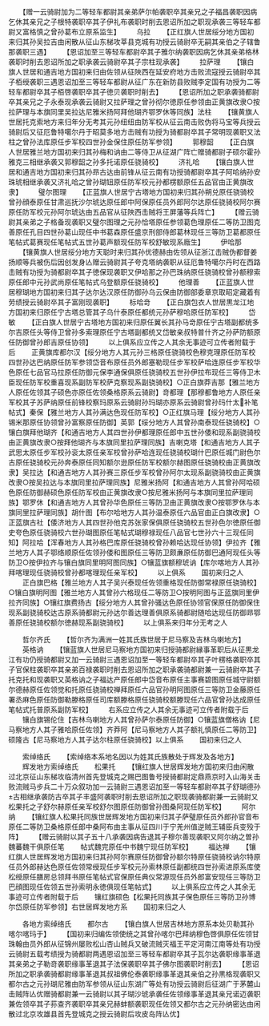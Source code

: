 <!-- { "loadSidebar": true } -->
　　【赠一云骑尉加为二等轻车都尉其亲弟萨尔帕袭职卒其亲兄之子福昌袭职因病乞休其亲兄之子根特袭职卒其子伊礼布袭职时削去恩诏所加之职现承袭三等轻车都尉又富格慎之曾孙葛布立原系监生】
　　乌拉
　　【正红旗人世居绥分地方国初来归其孙吴拉吉由闲散从征山东梯攻莘县克城有功授云骑尉卒无嗣其亲伯之子辖鲁那袭职三遇】
　　【恩诏加至三等轻车都尉卒其子雅尔纳袭职因病乞休其亲弟格林袭职时削去恩诏所加之职承袭云骑尉卒其子宗柱现承袭】
　　拉萨理
　　【镶白旗人世居和通吉地方国初来归由佐领从征陜西在延安府地方击败流寇授云骑尉卒其子栢绶袭职三遇恩诏加至三等轻车都尉从征广东在新防县败贼李定国有功授为二等轻车都尉卒其子栢啓袭职卒其子徳贝袭职时削去】
　　【恩诏所加之职承袭骑都尉卒其亲兄之子永泰现承袭云骑尉又拉萨理之曾孙彻尔徳原任参领由正黄旗改隶○按拉萨理与本旗同里吴拉达尼雅米扬阿拜他瑚齐鄂罗休等同族】法柱
　　【镶黄旗人世居托克索地方来归年分无考其元孙纽纽由防军校从征云南击败伪将马宝等兵授云骑尉后又征厄鲁特噶尔丹于昭莫多地方击贼有功授为骑都尉卒其子常明现袭职又法柱之曾孙法库原任步军校四世孙金保住原任防军参领】
　　郭穆韶
　　【正白旗人世居雅兰地方国初来归其孙梅和讷由二等侍卫从征湖广阵亡赠骑都尉子硕尔霍孙雅克三相继承袭又郭穆韶之孙多托诺原任骁骑校】
　　济礼哈
　　【镶白旗人世居和通吉地方国初来归其孙昻古达由前锋从征云南有功授骑都尉卒其子阿哈纳孙安珠琥相继承袭又济礼哈之曾孙瑚钮原任防军校元孙都楞额原任五品官由正黄旗改隶】
　　璧尔图理
　　【正蓝旗人世居宁古塔地方国初来归其孙朔兑原任骁骑校曾孙顔泰原任甘肃巡抚沙尔琥达原任郎中阿保原任员外郎阿尔达原任骁骑校阿尔赛原任防军校元孙阿尔琥达由五品官从征陜西击贼将王屏藩等兵阵亡】
　　【赠云骑尉其亲弟之子格备现袭职又璧尔图理之元孙恰塔原任参领葛色理原任二等防卫图克善原任孔目四世孙葛山现任中书葛森原任盛京刑部侍郎葛林现任三等防卫葛都原任笔帖式葛赛现任笔帖式五世孙葛声额现任防军校舒敏现系廕生】
　　伊哈那
　　【镶黄旗人世居绥分地方天聪时来归其孙优德赫由佐领从征浙江击贼伪都督姜扬顺等兵被伤后因创发身亾赠云骑尉其子夸克塔纳袭职从征厄鲁特噶尔丹时在西路击贼有功授为骑都尉卒其子徳保现袭职又伊哈那之孙巴珠纳原任骁骑校曾孙额穆索原任郎中元孙武尚原任笔帖式乌登额原任骁骑校】
　　他理善
　　【正蓝旗人世居穆瑚地方国初来归其子达尔达汉原任防御孙乌云保由防御部委章京取昭定藏着有劳绩授云骑尉卒其子富刚现袭职】
　　标哈竒
　　【正白旗包衣人世居黒龙江地方国初来归原任宁古塔总管其子乌什泰原任都统元孙萨穆哈原任防军校】
　　岱敏
　　【正白旗人世居宁古塔地方国初来归原任翼长其孙马竒原任宁古塔副都统多尔吉原任头等侍卫曾孙多索理原任宁古塔副都统又岱敏亲叔特普什齐之孙萨防额原任防御曾孙郎吉原任协领】
　　以上俱系应立传之人其余无事迹可立传者附载于后
　　正黄旗库都尔汉【绥分地方人其元孙三格原任骁骑校色穆克理原任防军校四世孙达巴纳原任防军参领岱音布原任员外郎塞勒现任步军校萨哈连原任步军校华色原任七品官马拉原任防御元保李通保俱原任骁骑校五世孙伊拉布现任三等侍卫木臣现任防军校重喜现系副防军校萨克察现系副骁骑校】○正白旗莽吉那【雅兰地方人原任佐领其子硕色亦原任佐领桑格原系云骑尉】竒都理【那穆都鲁地方人原任亲军校其子苏萨纳原任前锋校察玛原系云骑尉孙玛瑚亦原系云骑尉曾孙玛什太补笔帖式】秦保【雅兰地方人其孙满达色现任防军校】○正红旗马理【绥分地方人其孙锡米那原任协领曾孙富察原任防御】英郭【绥分地方人其曾孙南泰现任骁骑校】○镶白旗拜他瑚齐【和通吉地方人其四世孙伊都理原任郎中五世孙倭和现系副骁骑校由正黄旗改隶○按拜他瑚齐与本旗同里拉萨理同族】吉喇克塔【和通吉地方人其子武思太原任步军校孙衮太原任亲军校曾孙萨哈连现任骁骑校瑚什巴原任城门尉色尔古原任骁骑校元孙奔泰原任同知额尔逊原任防军校额尔赫图原任骁骑校由正黄旗改隶】吴拉达【和通吉地方人其孙赛三原任步军校曾孙阿尔太现系副骁骑校由正黄旗改隶○按吴拉达与本旗同里拉萨理同族】尼雅米扬阿【和通吉地方人其曾孙阿哈硕色原任防御赫硕色原任防军校由正黄旗改隶○按尼雅米扬阿与本旗同里拉萨理同族】鄂罗休【和通吉地方人其曾孙华色原任三等防卫由正黄旗改隶○按鄂罗休与本旗同里拉萨理同族】胡什图【布尔哈地方人其孙温泰原任六品官由正白旗改隶】○正蓝旗古社【倭济地方人其四世孙他克苏张家保俱原任骁骑校五世孙色尔徳原任御史夸色原任骁骑校六世孙瑚图原任笔帖式瑚穆禄现任八品官七世孙六十三现任同知】阿拉哈【浑春地方人其孙格巴库原任骁骑校曾孙赖哈达现任协领】伊拉齐【雅兰地方人其子鄂络顺原任佐领孙倭和图原任三等防卫颇亷原任防御巴通阿现任头等防卫○按伊拉齐与镶白旗同里明阿图同族】○镶蓝旗额穆琥讷【库尔喀地方人其孙拜喀理现任骁骑校曾孙都喀理现任亲军校】
　　以上俱系
　　国初来归之人
　　正白旗巴格【雅兰地方人其子吴兴泰现任佐领重格现任防御常禄原任骁骑校】○镶白旗明阿图【雅兰地方人其曾孙六格现任二等防卫○按明阿图与正蓝旗同里伊拉齐同族】○镶红旗费扬古【绥分地方人其曾孙骚达色原任协领官保原任防御保住现系副骁骑校达古原系骑都尉元孙达尔善达理善俱原系骑都尉随哈达现任防御昻鄂善原任骁骑校额尔徳赫现系副骁骑校】
　　以上俱系来归年分无考之人















　　哲尔齐氏
　　【哲尔齐为满洲一姓其氏族世居于尼马察及吉林乌喇地方】
　　英格讷
　　【镶蓝旗人世居尼马察地方国初来归授骑都尉縁事革职后从征黒龙江有功仍授骑都尉又加一云骑尉三遇恩诏加至一等轻车都尉卒其子叶楞格袭职卒其子官保柱袭职卒其亲弟百禄袭职时削去恩诏所加之职承袭骑都尉兼一云骑尉卒其子托克托和现袭职又英格讷之子福达产原任郎中岱音布原任主事赛碧图原任城守尉额尔德赫原任佐领觉和托原任骁骑校禅拜原任六品官孙明阿图原任三等防卫金藤原任署丞麻色原任防御勒滕格原任司库额滕格原任骁骑校额滕现任六品官曾孙达成原任笔帖式托普原系副防军校】
　　右系应立传之人其余无事迹可立传者附载于后
　　镶白旗锡伦住【吉林乌喇地方人其曾孙萨尔泰原任防御】○镶蓝旗僧格讷【尼马察地方人其子雅哈原任佐领】齐莽阿【尼马察地方人其子额礼慎原任二等防卫】硕隆古【尼马察地方人其子达尔柱原任骁骑校】以上俱系
　　国初来归之人















　　索绰络氏
　　【索绰络本系地名因以为姓其氏族散处于辉发及各地方】
　　辉发地方索绰络氏
　　松果托
　　【镶红旗人世居辉发地方国初来归由闲散过北京征山东梯攻临清州首先登城克之赐巴图鲁号授骑都尉定鼎燕京时入山海关击败流贼马步兵二十万众叙功加一云骑尉三遇恩诏加至一等轻车都尉卒其子舒瑚德孙古相继承袭防古卒其子丰盛阿袭职时削去恩诏所加之职现袭骑都尉兼一云骑尉又松果托之子舒尔赫原任亲军校舒尔图原任防御曾孙图桑阿现任防军校】
　　阿尔纳
　　【镶红旗人松果托同族世居辉发地方国初来归其子萨璧原任员外郎孙官音布原任二等防卫桑格原任郎中桑阿布由主事从征四川于宁羌州值逆贼王辅臣兵变殁于阵】
　　【赠云骑尉以其子五十八承袭因病告退其子穆尔善现袭职又阿尔纳之曽孙魏蕃魏干俱原任笔
　　帖式魏完原任中书魏宁现任防军校】
　　福达禅
　　【镶红旗人世居辉发地方国初来归其孙阿尔赛原任防御曾孙额尔特原任骁骑校讷尔特原任员外郎赫达色原任佐领常绶现任步军校元孙索林原任副都统四世孙索进原系库使松绶原任膳房总领拜书原任笔帖式官保原任典仪常源现任员外郎富安现任三等防卫巴顔图现任佐领五世孙索明永徳俱现任笔帖式】
　　以上俱系应立传之人其余无事迹可立传者附载于后
　　镶红旗硕色【松果托同族其子保色原任三等防卫孙博尔岱原任防军参领】右世居辉发地方系
　　国初来归之人








　　各地方索绰络氏
　　都尔古
　　【镶白旗人世居吉林地方原系本处贝勒其孙喀尔喀玛于】
　　【国初来归编佐领使统之其曾孙喀尔巴拜纳穆色啓俱原任佐领甘珠翰由员外郎从征锦州屡败松山杏山贼兵又破流贼灭福王平定河南江南等处有功授云骑尉五载考绩授为骑都尉两遇恩诏加至三等轻车都尉卒其子瓦尔达袭职缘事革退其亲弟之子勒竒袭职缘事革退其子法保袭职卒其子佛尔图袭职时削去】
　　【恩诏所加之职承袭骑都尉缘事革退其叔祖佛伦泰袭职缘事革退其亲伯之孙黒格现袭职又都尔古之元孙瑚尼雅由防军参领从征山东湖广等处有功授云骑尉后征湖广于茅麓山击贼阵亾优赠骑都尉兼一云骑尉以其子瑚沙琥承袭任佐领缘事革退其亲兄诺迈袭职兼佐领卒其子荪查齐袭职卒其亲兄赫蚌额袭职现任佐领又都尔古之元孙纳密达由闲散过北京攻雄县首先登城克之授云骑尉后攻皮岛阵亾优】
